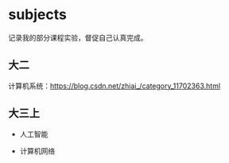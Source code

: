 # subjects

记录我的部分课程实验，督促自己认真完成。

## 大二

计算机系统：https://blog.csdn.net/zhiai_/category_11702363.html

## 大三上

*   人工智能

*   计算机网络

    

